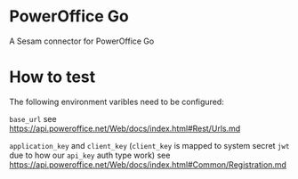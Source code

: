 # PowerOffice Go
A Sesam connector for PowerOffice Go

# How to test

The following environment varibles need to be configured:

`base_url` see https://api.poweroffice.net/Web/docs/index.html#Rest/Urls.md

`application_key` and `client_key` (`client_key` is mapped to system secret `jwt` due to how our `api_key` auth type work) see https://api.poweroffice.net/Web/docs/index.html#Common/Registration.md

